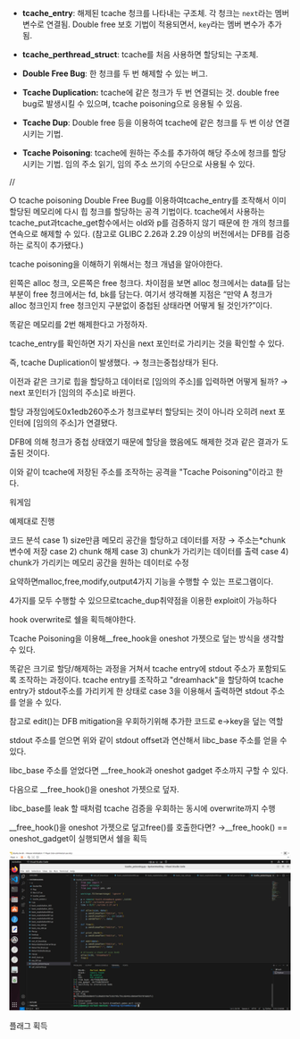 - **tcache_entry**: 해제된 tcache 청크를 나타내는 구조체. 각 청크는 `next`라는 멤버 변수로 연결됨. Double free 보호 기법이 적용되면서, `key`라는 멤버 변수가 추가됨.
- **tcache_perthread_struct**: tcache를 처음 사용하면 할당되는 구조체.
- **Double Free Bug**: 한 청크를 두 번 해제할 수 있는 버그.
- **Tcache Duplication:** tcache에 같은 청크가 두 번 연결되는 것. double free bug로 발생시킬 수 있으며, tcache poisoning으로 응용될 수 있음.

- **Tcache Dup**: Double free 등을 이용하여 tcache에 같은 청크를 두 번 이상 연결시키는 기법.
- **Tcache Poisoning**: tcache에 원하는 주소를 추가하여 해당 주소에 청크를 할당시키는 기법. 임의 주소 읽기, 임의 주소 쓰기의 수단으로 사용될 수 있다.

//

○ tcache poisoning
Double Free Bug를 이용하여tcache_entry를 조작해서 이미 할당된 메모리에 다시 힙 청크를 할당하는 공격 기법이다. tcache에서 사용하는tcache_put과tcache_get함수에서는 old와 p를 검증하지 않기 때문에 한 개의 청크를 연속으로 해제할 수 있다. (참고로 GLIBC 2.26과 2.29 이상의 버전에서는 DFB를 검증하는 로직이 추가됐다.)

tcache poisoning을 이해하기 위해서는 청크 개념을 알아야한다.

왼쪽은 alloc 청크, 오른쪽은 free 청크다. 차이점을 보면 alloc 청크에서는 data를 담는 부분이 free 청크에서는 fd, bk를 담는다. 여기서 생각해볼 지점은 “만약 A 청크가 alloc 청크인지 free 청크인지 구분없이 중첩된 상태라면 어떻게 될 것인가?”이다.

똑같은 메모리를 2번 해제한다고 가정하자.

tcache_entry를 확인하면 자기 자신을 next 포인터로 가리키는 것을 확인할 수 있다.

즉, tcache Duplication이 발생했다.
→ 청크는중첩상태가 된다.

이전과 같은 크기로 힙을 할당하고 데이터로 [임의의 주소]를 입력하면 어떻게 될까?
→ next 포인터가 [임의의 주소]로 바뀐다.

할당 과정임에도0x1edb260주소가 청크로부터 할당되는 것이 아니라 오히려 next 포인터에 [임의의 주소]가 연결됐다.

DFB에 의해 청크가 중첩 상태였기 때문에 할당을 했음에도 해제한 것과 같은 결과가 도출된 것이다.

이와 같이 tcache에 저장된 주소를 조작하는 공격을 "Tcache Poisoning"이라고 한다.

워게임

예제대로 진행 

코드 분석
case 1) size만큼 메모리 공간을 할당하고 데이터를 저장
→ 주소는*chunk변수에 저장
case 2) chunk 해제
case 3) chunk가 가리키는 데이터를 출력
case 4) chunk가 가리키는 메모리 공간을 원하는 데이터로 수정

요약하면malloc,free,modify,output4가지 기능을 수행할 수 있는 프로그램이다.

4가지를 모두 수행할 수 있으므로tcache_dup취약점을 이용한 exploit이 가능하다

hook overwrite로 쉘을 획득해야한다.

Tcache Poisoning을 이용해__free_hook을 oneshot 가젯으로 덮는 방식을 생각할 수 있다.

똑같은 크기로 할당/해제하는 과정을 거쳐서 tcache entry에 stdout 주소가 포함되도록 조작하는 과정이다. tcache entry를 조작하고 "dreamhack"을 할당하여 tcache entry가 stdout주소를 가리키게 한 상태로 case 3을 이용해서 출력하면 stdout 주소를 얻을 수 있다.

참고로 edit()는 DFB mitigation을 우회하기위해 추가한 코드로 e→key을 덮는 역할

stdout 주소를 얻으면 위와 같이 stdout offset과 연산해서 libc_base 주소를 얻을 수 있다.

libc_base 주소를 얻었다면 __free_hook과 oneshot gadget 주소까지 구할 수 있다.

다음으로 __free_hook()을 oneshot 가젯으로 덮자.

libc_base를 leak 할 때처럼 tcache 검증을 우회하는 동시에 overwrite까지 수행

__free_hook()을 oneshot 가젯으로 덮고free()를 호출한다면?
→__free_hook() == oneshot_gadget이 실행되면서 쉘을 획득

![Tcache_poisoning.jpg](https://github.com/JoWoonJi/Dreamhack_Wargame/blob/main/SystemHacking/img/Tcache_poisoning.jpg)

플래그 획득
